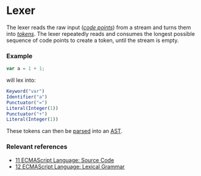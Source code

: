 # Lexer

The lexer reads the raw input (*[code points]*) from a stream and turns them into *[tokens]*. The lexer repeatedly reads
and consumes the longest possible sequence of code points to create a token, until the stream is empty.

### Example
```js
var a = 1 + 1;
```
will lex into:
```js
Keyword("var")
Identifier("a")
Punctuator("=")
Literal(Integer(1))
Punctuator("+")
Literal(Integer(1))
```

These tokens can then be [parsed] into an [AST].

### Relevant references
- [11 ECMAScript Language: Source Code]
- [12 ECMAScript Language: Lexical Grammar]


[code points]: https://262.ecma-international.org/12.0/#sec-ecmascript-language-source-code
[tokens]: https://262.ecma-international.org/12.0/#sec-ecmascript-language-source-code
[parsed]: ../parser/README.md
[ast]: ../ast/README.md
[11 ECMAScript Language: Source Code]: https://262.ecma-international.org/12.0/#sec-ecmascript-language-source-code
[12 ECMAScript Language: Lexical Grammar]: https://262.ecma-international.org/12.0/#sec-ecmascript-language-lexical-grammar
